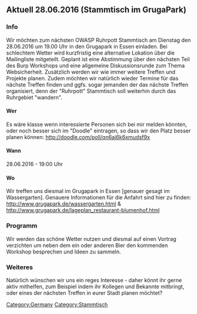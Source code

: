 ## Aktuell 28.06.2016 (Stammtisch im GrugaPark)

### **Info**

Wir möchten zum nächsten OWASP Ruhrpott Stammtisch am Dienstag den
28.06.2016 um 19.00 Uhr in den Grugapark in Essen einladen. Bei
schlechtem Wetter wird kurzfristig eine alternative Lokation über die
Mailingliste mitgeteilt. Geplant ist eine Abstimmung über den nächsten
Teil des Burp Workshops und eine allgemeine Diskussionsrunde zum Thema
Websicherheit. Zusätzlich werden wir wie immer weitere Treffen und
Projekte planen.
Zudem möchten wir natürlich wieder Termine für das nächste Treffen
finden und ggfs. sogar jemanden der das nächste Treffen organisiert,
denn der "Ruhrpott" Stammtisch soll weiterhin durch das Ruhrgebiet
"wandern".

#### **Wer**

Es wäre klasse wenn interessierte Personen sich bei mir melden könnten,
oder noch besser sich im "Doodle" eintragen, so dass wir den Platz
besser planen können: <http://doodle.com/poll/qn6ai6k6xmudsf9x>

#### **Wann**

28.06.2016 - 19:00 Uhr

#### **Wo**

Wir treffen uns diesmal im Grugapark in Essen \[genauer gesagt im
Wassergarten\]. Genauere Informationen für die Anfahrt sind hier zu
finden: <http://www.grugapark.de/wassergarten.html> &
<http://www.grugapark.de/lageplan_restaurant-blumenhof.html>

### **Programm**

Wir werden das schöne Wetter nutzen und diesmal auf einen Vortrag
verzichten um neben dem ein oder anderen Bier den kommenden Workshop
besprechen und Ideen zu sammeln.

### **Weiteres**

Natürlich wünschen wir uns ein reges Interesse - daher könnt ihr gerne
aktiv mithelfen, zum Beispiel indem ihr Kollegen und Bekannte mitbringt,
oder eines der nächsten Treffen in eurer Stadt planen möchtet?


[Category:Germany](Category:Germany "wikilink")
[Category:Stammtisch](Category:Stammtisch "wikilink")